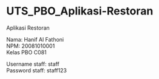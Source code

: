 # UTS_PBO_Aplikasi-Restoran

Aplikasi Restoran<br />

Nama: Hanif Al Fathoni<br />
NPM: 20081010001<br />
Kelas PBO C081<br />

Username staff: staff<br />
Password staff: staff123<br />
